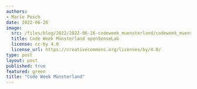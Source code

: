 ```yaml
---
authors:
- Mario Pesch
date: 2022-06-26
image:
  src: /files/blog/2022/2022-06-26-codeweek_muensterland/codeweek_muensterland.jpg
  title: Code Week Münsterland openSenseLab
  license: cc-by 4.0
  license_url: https://creativecommons.org/licenses/by/4.0/
type: post
layout: post
published: true
featured: green
title: "Code Week Münsterland"
---
```


